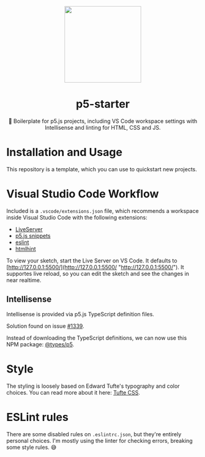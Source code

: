 <p align="center">
  <img src="https://cdn-images-1.medium.com/max/1200/0*keE5EUA6n8Ay-RzO.png" width="200" height="200"/>
  <h1 align="center">p5-starter</h1>
  <p align="center">🌿 Boilerplate for p5.js projects, including VS Code workspace settings with Intellisense and linting for HTML, CSS and JS.</p>
</p>

# Installation and Usage

This repository is a template, which you can use to quickstart new projects.

# Visual Studio Code Workflow

Included is a `.vscode/extensions.json` file, which recommends a workspace
inside Visual Studio Code with the following extensions:

* [LiveServer](https://marketplace.visualstudio.com/items?itemName=ritwickdey.LiveServer)
* [p5.js snippets](https://marketplace.visualstudio.com/items?itemName=acidic9.p5js-snippets)
* [eslint](https://marketplace.visualstudio.com/items?itemName=dbaeumer.vscode-eslint)
* [htmlhint](https://marketplace.visualstudio.com/items?itemName=mkaufman.HTMLHint)

To view your sketch, start the Live Server on VS Code. It defaults to [http://127.0.0.1:5500/](http://127.0.0.1:5500/ "http://127.0.0.1:5500/"). It supportes live reload, so you can edit the sketch and see the changes in near realtime.

## Intellisense

Intellisense is provided via p5.js TypeScript definition files.

Solution found on issue [#1339](https://github.com/processing/p5.js/issues/1339 "#1339").

Instead of downloading the TypeScript definitions, we can now use this NPM package: [@types/p5](https://www.npmjs.com/package/@types/p5).

# Style

The styling is loosely based on Edward Tufte's typography and color choices. You can read more about it here: [Tufte CSS](https://edwardtufte.github.io/tufte-css/).

# ESLint rules

There are some disabled rules on `.eslintrc.json`, but they're
entirely personal choices. I'm mostly using the linter for checking
errors, breaking some style rules. 😅
